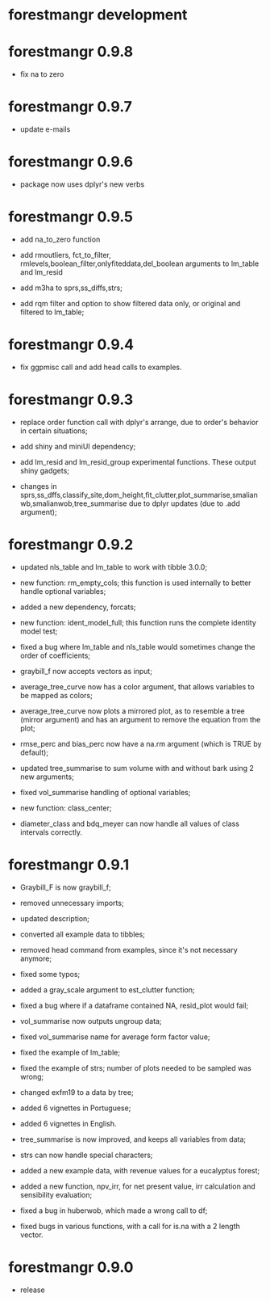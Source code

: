 # forestmangr development

# forestmangr 0.9.8
* fix na to zero

# forestmangr 0.9.7
* update e-mails

# forestmangr 0.9.6

* package now uses dplyr's new verbs

# forestmangr 0.9.5

* add na_to_zero function

* add rmoutliers, fct_to_filter, rmlevels,boolean_filter,onlyfiteddata,del_boolean arguments to lm_table and lm_resid

* add m3ha to sprs,ss_diffs,strs;

* add rqm filter and option to show filtered data only, or original and filtered to lm_table;

# forestmangr 0.9.4
* fix ggpmisc call and add head calls to examples.

# forestmangr 0.9.3

* replace order function call with dplyr's arrange, due to order's behavior in certain situations;

* add shiny and miniUI dependency;

* add lm_resid and lm_resid_group experimental functions. These output shiny gadgets;

* changes in sprs,ss_dffs,classify_site,dom_height,fit_clutter,plot_summarise,smalianwb,smalianwob,tree_summarise due to dplyr updates (due to .add argument);


# forestmangr 0.9.2

* updated nls_table and lm_table to work with tibble 3.0.0;

* new function: rm_empty_cols; this function is used internally to better handle optional variables;

* added a new dependency, forcats;

* new function: ident_model_full; this function runs the complete identity model test;

* fixed a bug where lm_table and nls_table would sometimes change the order of coefficients;

* graybill_f now accepts vectors as input;

* average_tree_curve now has a color argument, that allows variables to be mapped as colors;

* average_tree_curve now plots a mirrored plot, as to resemble a tree (mirror argument) and has an argument to remove the equation from the plot;

* rmse_perc and bias_perc now have a na.rm argument (which is TRUE by default);

* updated tree_summarise to sum volume with and without bark using 2 new arguments;

* fixed vol_summarise handling of optional variables;

* new function: class_center;

* diameter_class and bdq_meyer can now handle all values of class intervals correctly.

# forestmangr 0.9.1

* Graybill_F is now graybill_f;

* removed unnecessary imports;

* updated description;

* converted all example data to tibbles;

* removed head command from examples, since it's not necessary anymore;

* fixed some typos;

* added a gray_scale argument to est_clutter function;

* fixed a bug where if a dataframe contained NA, resid_plot would fail;

* vol_summarise now outputs ungroup data;

* fixed vol_summarise name for average form factor value;

* fixed the example of lm_table;

* fixed the example of strs; number of plots needed to be sampled was wrong;

* changed exfm19 to a data by tree;

* added 6 vignettes in Portuguese;

* added 6 vignettes in English.

* tree_summarise is now improved, and keeps all variables from data;

* strs can now handle special characters;

* added a new example data, with revenue values for a eucalyptus forest;

* added a new function, npv_irr, for net present value, irr calculation and sensibility evaluation;

* fixed a bug in huberwob, which made a wrong call to df;

* fixed bugs in various functions, with a call for is.na with a 2 length vector.

# forestmangr 0.9.0

* release